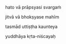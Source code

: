 hato vā prāpsyasi svargaṁ

jitvā vā bhokṣyase mahīm

tasmād uttiṣṭha kaunteya

yuddhāya kṛta-niścayaḥ